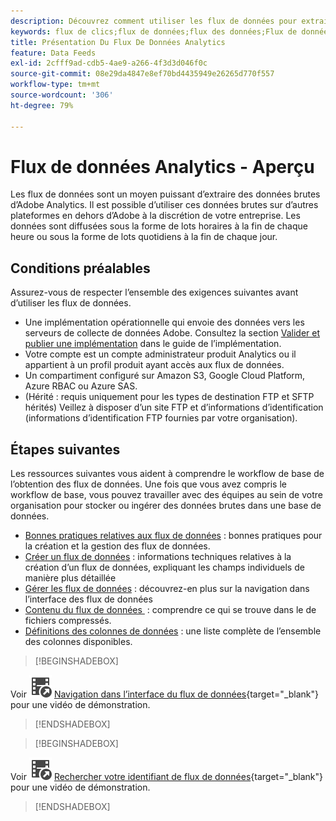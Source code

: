 ```yaml
---
description: Découvrez comment utiliser les flux de données pour extraire des données brutes d’Adobe Analytics. Découvrez les conditions préalables requises pour utiliser les flux de données. Que faire ensuite ?
keywords: flux de clics;flux de données;flux des données;Flux de données
title: Présentation Du Flux De Données Analytics
feature: Data Feeds
exl-id: 2cfff9ad-cdb5-4ae9-a266-4f3d3d046f0c
source-git-commit: 08e29da4847e8ef70bd4435949e26265d770f557
workflow-type: tm+mt
source-wordcount: '306'
ht-degree: 79%

---
```


# Flux de données Analytics - Aperçu

Les flux de données sont un moyen puissant d’extraire des données brutes d’Adobe Analytics. Il est possible d’utiliser ces données brutes sur d’autres plateformes en dehors d’Adobe à la discrétion de votre entreprise. Les données sont diffusées sous la forme de lots horaires à la fin de chaque heure ou sous la forme de lots quotidiens à la fin de chaque jour.

## Conditions préalables

Assurez-vous de respecter l’ensemble des exigences suivantes avant d’utiliser les flux de données.

* Une implémentation opérationnelle qui envoie des données vers les serveurs de collecte de données Adobe. Consultez la section [Valider et publier une implémentation](/help/implement/launch/validate-publish-prod.md) dans le guide de l’implémentation.
* Votre compte est un compte administrateur produit Analytics ou il appartient à un profil produit ayant accès aux flux de données.
* Un compartiment configuré sur Amazon S3, Google Cloud Platform, Azure RBAC ou Azure SAS.
* (Hérité : requis uniquement pour les types de destination FTP et SFTP hérités) Veillez à disposer d’un site FTP et d’informations d’identification (informations d’identification FTP fournies par votre organisation).

## Étapes suivantes

Les ressources suivantes vous aident à comprendre le workflow de base de l’obtention des flux de données. Une fois que vous avez compris le workflow de base, vous pouvez travailler avec des équipes au sein de votre organisation pour stocker ou ingérer des données brutes dans une base de données.

* [Bonnes pratiques relatives aux flux de données](/help/export/analytics-data-feed/data-feeds-best-practices.md) : bonnes pratiques pour la création et la gestion des flux de données.
* [Créer un flux de données](create-feed.md) : informations techniques relatives à la création d’un flux de données, expliquant les champs individuels de manière plus détaillée
* [Gérer les flux de données](df-manage-feeds.md) : découvrez-en plus sur la navigation dans l’interface des flux de données
* [Contenu du flux de données &#x200B;](c-df-contents/datafeeds-contents.md) : comprendre ce qui se trouve dans le <!-- Is this still the output users can download from the destination? I aske Jun. --> de fichiers compressés.
* [Définitions des colonnes de données](c-df-contents/datafeeds-reference.md) : une liste complète de l’ensemble des colonnes disponibles.

>[!BEGINSHADEBOX]

Voir ![VideoCheckedOut](/help/assets/icons/VideoCheckedOut.svg) [Navigation dans l’interface du flux de données](https://video.tv.adobe.com/v/3428562?quality=12&learn=on&captions=fre_fr){target="_blank"} pour une vidéo de démonstration.

>[!ENDSHADEBOX]



>[!BEGINSHADEBOX]

Voir ![VideoCheckedOut](/help/assets/icons/VideoCheckedOut.svg) [Rechercher votre identifiant de flux de données](https://video.tv.adobe.com/v/3418480?quality=12&learn=on&captions=fre_fr){target="_blank"} pour une vidéo de démonstration.

>[!ENDSHADEBOX]
